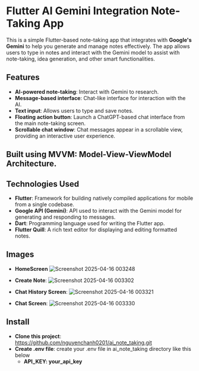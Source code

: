 # Flutter AI Gemini Integration Note-Taking App

This is a simple Flutter-based note-taking app that integrates with **Google's Gemini** to help you generate and manage notes effectively. The app allows users to type in notes and interact with the Gemini model to assist with note-taking, idea generation, and other smart functionalities.

## Features

- **AI-powered note-taking**: Interact with Gemini to research.
- **Message-based interface**: Chat-like interface for interaction with the AI.
- **Text input**: Allows users to type and save notes.
- **Floating action button**: Launch a ChatGPT-based chat interface from the main note-taking screen.
- **Scrollable chat window**: Chat messages appear in a scrollable view, providing an interactive user experience.

## Built using MVVM: Model-View-ViewModel Architecture.

## Technologies Used

- **Flutter**: Framework for building natively compiled applications for mobile from a single codebase.
- **Google API (Gemini)**: API used to interact with the Gemini model for generating and responding to messages.
- **Dart**: Programming language used for writing the Flutter app.
- **Flutter Quill**: A rich text editor for displaying and editing formatted notes.

## Images
- **HomeScreen**
![Screenshot 2025-04-16 003248](https://github.com/user-attachments/assets/dd9ca8d5-604e-42d5-9cf2-6afab6c4abb2)

- **Create Note**:
![Screenshot 2025-04-16 003302](https://github.com/user-attachments/assets/6670420b-893b-4a82-a0b7-2193dd9eec76)

- **Chat History Screen**:
![Screenshot 2025-04-16 003321](https://github.com/user-attachments/assets/151a62eb-ee45-46ee-8388-a86169ec2b11)

- **Chat Screen**:
![Screenshot 2025-04-16 003330](https://github.com/user-attachments/assets/765f2b8f-4509-410e-8e80-a69b6c1824b5)


## Install
- **Clone this project**: https://github.com/nguyenchanh0201/ai_note_taking.git
- **Create .env file**: create your .env file in ai_note_taking directory like this below 
  - **API_KEY: your_api_key**
